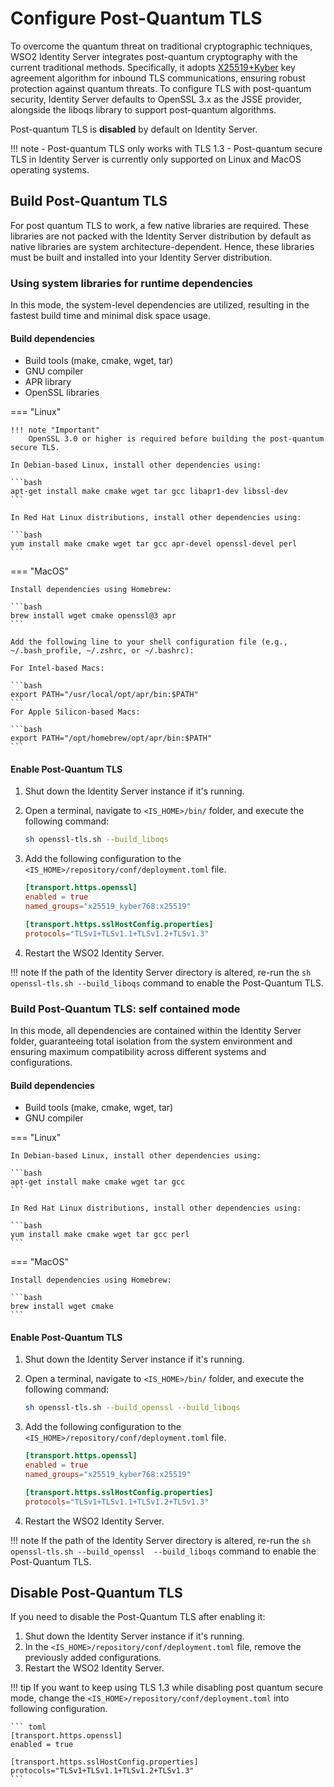 # Configure Post-Quantum TLS

To overcome the quantum threat on traditional cryptographic techniques, WSO2 Identity Server integrates  post-quantum cryptography with the current traditional methods. Specifically, it adopts [X25519+Kyber](https://datatracker.ietf.org/doc/draft-tls-westerbaan-xyber768d00/) key agreement algorithm for inbound TLS communications, ensuring robust protection against quantum threats. To configure TLS with post-quantum security, Identity Server defaults to OpenSSL 3.x as the JSSE provider, alongside the liboqs library to support post-quantum algorithms.

Post-quantum TLS is **disabled** by default on Identity Server.

!!! note
    - Post-quantum TLS only works with TLS 1.3
    - Post-quantum secure TLS in Identity Server is currently only supported on Linux and MacOS operating systems.

## Build Post-Quantum TLS

For post quantum TLS to work, a few native libraries are required. These libraries are not packed with the Identity Server distribution by default as native libraries are system architecture-dependent. Hence, these libraries must be built and installed into your Identity Server distribution.

### Using system libraries for runtime dependencies

In this mode, the system-level dependencies are utilized, resulting in the fastest build time and minimal disk space usage.

#### Build dependencies

- Build tools (make, cmake, wget, tar)
- GNU compiler
- APR library
- OpenSSL libraries

=== "Linux"

    !!! note "Important"
        OpenSSL 3.0 or higher is required before building the post-quantum secure TLS.  

    In Debian-based Linux, install other dependencies using:

    ```bash
    apt-get install make cmake wget tar gcc libapr1-dev libssl-dev
    ```

    In Red Hat Linux distributions, install other dependencies using:

    ```bash
    yum install make cmake wget tar gcc apr-devel openssl-devel perl
    ```

=== "MacOS"

    Install dependencies using Homebrew:

    ```bash
    brew install wget cmake openssl@3 apr
    ```

    Add the following line to your shell configuration file (e.g., ~/.bash_profile, ~/.zshrc, or ~/.bashrc):

    For Intel-based Macs:

    ```bash
    export PATH="/usr/local/opt/apr/bin:$PATH"
    ```
    For Apple Silicon-based Macs:

    ```bash
    export PATH="/opt/homebrew/opt/apr/bin:$PATH"
    ```

#### Enable Post-Quantum TLS

1. Shut down the Identity Server instance if it's running.
2. Open a terminal, navigate to `<IS_HOME>/bin/` folder, and execute the following command:
    ```bash
    sh openssl-tls.sh --build_liboqs
    ```
3. Add the following configuration to the `<IS_HOME>/repository/conf/deployment.toml` file.

    ``` toml
    [transport.https.openssl]
    enabled = true
    named_groups="x25519_kyber768:x25519"

    [transport.https.sslHostConfig.properties]
    protocols="TLSv1+TLSv1.1+TLSv1.2+TLSv1.3"
    ```
4. Restart the WSO2 Identity Server.

!!! note
    If the path of the Identity Server directory is altered, re-run the `sh openssl-tls.sh --build_liboqs` command to enable the Post-Quantum TLS.

### Build Post-Quantum TLS: self contained mode

In this mode, all dependencies are contained within the Identity Server folder, guaranteeing total isolation from the system environment and ensuring maximum compatibility across different systems and configurations.

#### Build dependencies

- Build tools (make, cmake, wget, tar)
- GNU compiler

=== "Linux"

    In Debian-based Linux, install other dependencies using:

    ```bash
    apt-get install make cmake wget tar gcc
    ```

    In Red Hat Linux distributions, install other dependencies using:

    ```bash
    yum install make cmake wget tar gcc perl
    ```

=== "MacOS"

    Install dependencies using Homebrew:

    ```bash
    brew install wget cmake
    ```

#### Enable Post-Quantum TLS

1. Shut down the Identity Server instance if it's running.
2. Open a terminal, navigate to `<IS_HOME>/bin/` folder, and execute the following command:

    ```bash
    sh openssl-tls.sh --build_openssl --build_liboqs
    ```
3. Add the following configuration to the `<IS_HOME>/repository/conf/deployment.toml` file.

    ``` toml
    [transport.https.openssl]
    enabled = true
    named_groups="x25519_kyber768:x25519"

    [transport.https.sslHostConfig.properties]
    protocols="TLSv1+TLSv1.1+TLSv1.2+TLSv1.3"
    ```
4. Restart the WSO2 Identity Server.


!!! note
    If the path of the Identity Server directory is altered, re-run the `sh openssl-tls.sh --build_openssl  --build_liboqs` command to enable the Post-Quantum TLS.

## Disable Post-Quantum TLS

If you need to disable the Post-Quantum TLS after enabling it:

1. Shut down the Identity Server instance if it's running.
2. In the `<IS_HOME>/repository/conf/deployment.toml` file, remove the previously added configurations.
3. Restart the WSO2 Identity Server.

!!! tip
    If you want to keep using TLS 1.3 while disabling post quantum secure mode, change the `<IS_HOME>/repository/conf/deployment.toml` into following configuration.
    
    ``` toml
    [transport.https.openssl]
    enabled = true

    [transport.https.sslHostConfig.properties]
    protocols="TLSv1+TLSv1.1+TLSv1.2+TLSv1.3"
    ```
